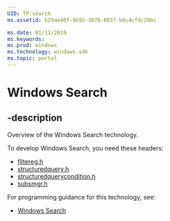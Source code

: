 ```yaml
---
UID: TP:search
ms.assetid: b29ae40f-9b92-3070-8037-b6c4cfdc20bc

ms.date: 01/11/2019
ms.keywords: 
ms.prod: windows
ms.technology: windows-sdk
ms.topic: portal
---
```


# Windows Search

## -description

Overview of the Windows Search technology.

To develop Windows Search, you need these headers:

 * [filtereg.h](../filtereg/index.md)
 * [structuredquery.h](../structuredquery/index.md)
 * [structuredquerycondition.h](../structuredquerycondition/index.md)
 * [subsmgr.h](../subsmgr/index.md)

For programming guidance for this technology, see:
* [Windows Search](/windows/desktop/search)

